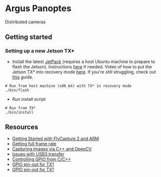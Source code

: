 # Argus Panoptes
Distributed cameras

## Getting started

### Setting up a new Jetson TX\*
- Install the latest [JetPack](https://developer.nvidia.com/embedded/jetpack) (requires a host Ubuntu machine to prepare to flash the Jetson). Instructions [here](http://docs.nvidia.com/jetpack-l4t/2_3/content/developertools/mobile/jetpack/l4t/2.3/jetpack_l4t_install.htm) if needed. Video of how to put the Jetson TX\* into recovery mode [here](https://www.youtube.com/watch?v=4JUWS9i_FCQ). If you're _still_ struggling, check out [this](https://www.slothparadise.com/setup-cuda-7-0-nvidia-jetson-tx1-jetpack-detailed/) guide.
```
# Run from host machine (x86_64) with TX* in recovery mode
./bin/flash
```
- Run install script
```
# Run from TX*
./bin/install
```

## Resources
- [Getting Started with FlyCapture 2 and ARM](http://www.ptgrey.com/KB/10357)
- [Getting full frame rate](https://devtalk.nvidia.com/default/topic/943692/jetson-tx1/pointgrey-grasshopper-full-frame-rate-on-tx1-solved-/)
- [Capturing images via C++ and OpenCV](https://gist.github.com/kevinhughes27/5543668)
- [Issues with USB3 transfer](https://devtalk.nvidia.com/default/topic/919354/jetson-tx1/usb-3-transfer-failures)
- [Controlling GPIO from C/C++](https://github.com/jetsonhacks/jetsonTX1GPIO)
- [GPIO pin-out for TX1](http://www.jetsonhacks.com/nvidia-jetson-tx1-j21-header-pinout/)
- [GPIO pin-out for TX1](http://www.jetsonhacks.com/nvidia-jetson-tx2-j21-header-pinout/)
